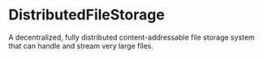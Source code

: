 # DistributedFileStorage
A decentralized, fully distributed content-addressable file storage system that can handle and stream very large files.
